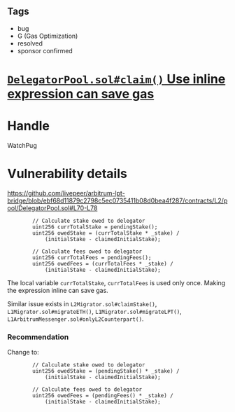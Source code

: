 ## Tags

- bug
- G (Gas Optimization)
- resolved
- sponsor confirmed

# [`DelegatorPool.sol#claim()` Use inline expression can save gas](https://github.com/code-423n4/2022-01-livepeer-findings/issues/131) 

# Handle

WatchPug


# Vulnerability details

https://github.com/livepeer/arbitrum-lpt-bridge/blob/ebf68d11879c2798c5ec0735411b08d0bea4f287/contracts/L2/pool/DelegatorPool.sol#L70-L78

```solidity
        // Calculate stake owed to delegator
        uint256 currTotalStake = pendingStake();
        uint256 owedStake = (currTotalStake * _stake) /
            (initialStake - claimedInitialStake);

        // Calculate fees owed to delegator
        uint256 currTotalFees = pendingFees();
        uint256 owedFees = (currTotalFees * _stake) /
            (initialStake - claimedInitialStake);
```

The local variable `currTotalStake`, `currTotalFees` is used only once. Making the expression inline can save gas.

Similar issue exists in `L2Migrator.sol#claimStake()`, `L1Migrator.sol#migrateETH()`, `L1Migrator.sol#migrateLPT()`, `L1ArbitrumMessenger.sol#onlyL2Counterpart()`.

### Recommendation

Change to:

```solidity
        // Calculate stake owed to delegator
        uint256 owedStake = (pendingStake() * _stake) /
            (initialStake - claimedInitialStake);

        // Calculate fees owed to delegator
        uint256 owedFees = (pendingFees() * _stake) /
            (initialStake - claimedInitialStake);
```


